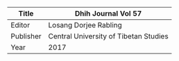 |Title | Dhih Journal Vol 57 
| --- | --- 
|Editor | Losang Dorjee Rabling
|Publisher | Central University of Tibetan Studies
|Year | 2017